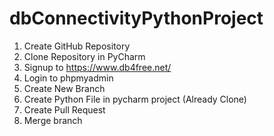 # dbConnectivityPythonProject
1. Create GitHub Repository
2. Clone Repository in PyCharm
3. Signup to https://www.db4free.net/
4. Login to phpmyadmin
5. Create New Branch
6. Create Python File in pycharm project (Already Clone)
7. Create Pull Request
8. Merge branch
